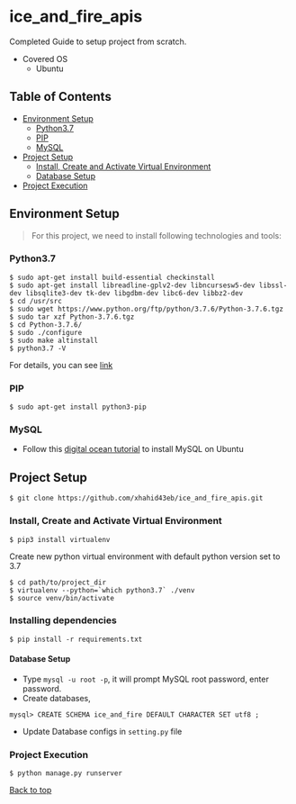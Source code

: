 # ice_and_fire_apis
Completed Guide to setup project from scratch.
* Covered OS
    * Ubuntu
## Table of Contents
* [Environment Setup](#environment-setup)
    * [Python3.7](#python37)
    * [PIP](#pip)
    * [MySQL](#mysql)
* [Project Setup](#project-setup)
    * [Install, Create and Activate Virtual Environment](#install-create-and-activate-virtual-environment)
    * [Database Setup](#database-setup)
* [Project Execution](#project-execution)
## Environment Setup
> For this project, we need to install following technologies and tools:
### Python3.7
```
$ sudo apt-get install build-essential checkinstall
$ sudo apt-get install libreadline-gplv2-dev libncursesw5-dev libssl-dev libsqlite3-dev tk-dev libgdbm-dev libc6-dev libbz2-dev
$ cd /usr/src
$ sudo wget https://www.python.org/ftp/python/3.7.6/Python-3.7.6.tgz
$ sudo tar xzf Python-3.7.6.tgz
$ cd Python-3.7.6/
$ sudo ./configure
$ sudo make altinstall
$ python3.7 -V
```
For details, you can see [link](https://askubuntu.com/questions/682869/how-do-i-install-a-erent-python-version-using-apt-get)
### PIP
```
$ sudo apt-get install python3-pip
```
### MySQL
* Follow this [digital ocean tutorial](https://www.digitalocean.com/community/tutorials/how-to-install-mysql-on-ubuntu-18-04) to install MySQL on Ubuntu
## Project Setup
```
$ git clone https://github.com/xhahid43eb/ice_and_fire_apis.git
```
### Install, Create and Activate Virtual Environment
```
$ pip3 install virtualenv
```
Create new python virtual environment with default python version set to 3.7
```
$ cd path/to/project_dir
$ virtualenv --python=`which python3.7` ./venv
$ source venv/bin/activate
```
### Installing dependencies
```
$ pip install -r requirements.txt
```
#### Database Setup

* Type `mysql -u root -p`, it will prompt MySQL root password, enter password.
* Create databases,
```
mysql> CREATE SCHEMA ice_and_fire DEFAULT CHARACTER SET utf8 ;
```
* Update Database configs in `setting.py` file
### Project Execution
```
$ python manage.py runserver
```

[Back to top](#ice_and_fire_apis)

